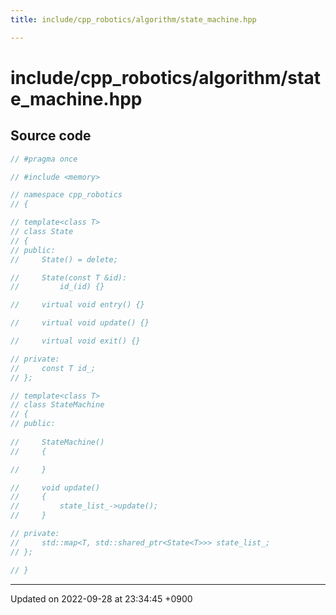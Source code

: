 ```yaml
---
title: include/cpp_robotics/algorithm/state_machine.hpp

---
```


# include/cpp_robotics/algorithm/state_machine.hpp






## Source code

```cpp
// #pragma once

// #include <memory>

// namespace cpp_robotics
// {

// template<class T>
// class State
// {
// public:
//     State() = delete;

//     State(const T &id):
//         id_(id) {}

//     virtual void entry() {}

//     virtual void update() {}

//     virtual void exit() {}

// private:
//     const T id_;
// };

// template<class T>
// class StateMachine
// {
// public:
    
//     StateMachine()
//     {

//     }

//     void update()
//     {
//         state_list_->update();
//     }

// private:
//     std::map<T, std::shared_ptr<State<T>>> state_list_;
// };

// }
```


-------------------------------

Updated on 2022-09-28 at 23:34:45 +0900

